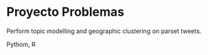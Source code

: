 # Proyecto Problemas

Perform topic modelling and geographic clustering on parset tweets.

Pythom, R
